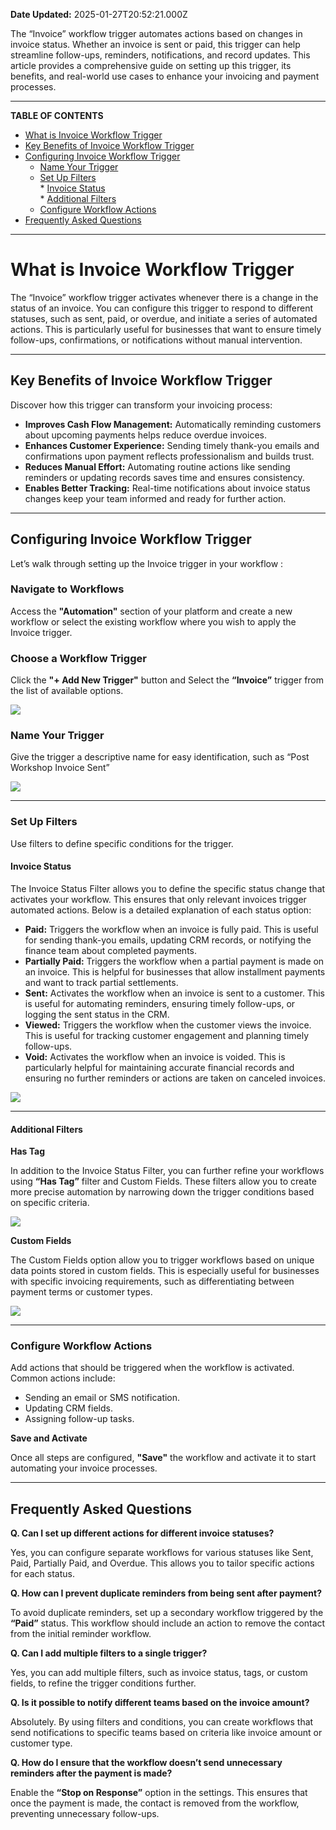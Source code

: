 **Date Updated:** 2025-01-27T20:52:21.000Z

The “Invoice” workflow trigger automates actions based on changes in invoice status. Whether an invoice is sent or paid, this trigger can help streamline follow-ups, reminders, notifications, and record updates. This article provides a comprehensive guide on setting up this trigger, its benefits, and real-world use cases to enhance your invoicing and payment processes.

---

**TABLE OF CONTENTS**

* [What is Invoice Workflow Trigger](#What-is-Invoice-Workflow-Trigger)
* [Key Benefits of Invoice Workflow Trigger](#Key-Benefits-of-Invoice-Workflow-Trigger)
* [Configuring Invoice Workflow Trigger](#Configuring-Invoice-Workflow-Trigger)  
   * [Name Your Trigger](#Name-Your-Trigger)  
   * [Set Up Filters](#Set-Up-Filters)  
         * [Invoice Status](#Invoice-Status)  
         * [Additional Filters](#Additional-Filters)  
   * [Configure Workflow Actions](#Configure-Workflow-Actions)
* [Frequently Asked Questions](#Frequently-Asked-Questions)

---

# **What is Invoice Workflow Trigger**

  
The “Invoice” workflow trigger activates whenever there is a change in the status of an invoice. You can configure this trigger to respond to different statuses, such as sent, paid, or overdue, and initiate a series of automated actions. This is particularly useful for businesses that want to ensure timely follow-ups, confirmations, or notifications without manual intervention.

---

## **Key Benefits of Invoice Workflow Trigger**

  
Discover how this trigger can transform your invoicing process:  
  
* **Improves Cash Flow Management:** Automatically reminding customers about upcoming payments helps reduce overdue invoices.
* **Enhances Customer Experience:** Sending timely thank-you emails and confirmations upon payment reflects professionalism and builds trust.
* **Reduces Manual Effort:** Automating routine actions like sending reminders or updating records saves time and ensures consistency.
* **Enables Better Tracking:** Real-time notifications about invoice status changes keep your team informed and ready for further action.

---

## **Configuring Invoice Workflow Trigger**

  
Let’s walk through setting up the Invoice trigger in your workflow :

  
### **Navigate to Workflows**

  
Access the **"Automation"** section of your platform and create a new workflow or select the existing workflow where you wish to apply the Invoice trigger.

  
### **Choose a Workflow Trigger**

  
Click the **"+ Add New Trigger"** button and Select the **“Invoice”** trigger from the list of available options.

  
![](https://s3.amazonaws.com/cdn.freshdesk.com/data/helpdesk/attachments/production/155039727599/original/HrHofPvGo4q9ggzF8gOrWyRHqjlVT3jIew.png?1736768991)

  
### **Name Your Trigger**

  
Give the trigger a descriptive name for easy identification, such as “Post Workshop Invoice Sent”

  
![](https://s3.amazonaws.com/cdn.freshdesk.com/data/helpdesk/attachments/production/155039727628/original/xznkhCbsphODUm-dekG6q60raPRqM3DC2g.png?1736769009)

---

### **Set Up Filters**

  
Use filters to define specific conditions for the trigger.

  
#### **Invoice Status**

  
The Invoice Status Filter allows you to define the specific status change that activates your workflow. This ensures that only relevant invoices trigger automated actions. Below is a detailed explanation of each status option:

  
* **Paid:** Triggers the workflow when an invoice is fully paid. This is useful for sending thank-you emails, updating CRM records, or notifying the finance team about completed payments.
* **Partially Paid:** Triggers the workflow when a partial payment is made on an invoice. This is helpful for businesses that allow installment payments and want to track partial settlements.
* **Sent:** Activates the workflow when an invoice is sent to a customer. This is useful for automating reminders, ensuring timely follow-ups, or logging the sent status in the CRM.
* **Viewed:** Triggers the workflow when the customer views the invoice. This is useful for tracking customer engagement and planning timely follow-ups.
* **Void:** Activates the workflow when an invoice is voided. This is particularly helpful for maintaining accurate financial records and ensuring no further reminders or actions are taken on canceled invoices.

  
![](https://s3.amazonaws.com/cdn.freshdesk.com/data/helpdesk/attachments/production/155039727676/original/dqmg9wj1OY794z7JJaguBfgWeKaB1q1-8g.png?1736769031)

---

#### **Additional Filters**

  
**Has Tag**

  
In addition to the Invoice Status Filter, you can further refine your workflows using **“Has Tag”** filter and Custom Fields. These filters allow you to create more precise automation by narrowing down the trigger conditions based on specific criteria.  
  
![](https://s3.amazonaws.com/cdn.freshdesk.com/data/helpdesk/attachments/production/155039727701/original/78PJa6L8M8XIMVXzcX73CKHM1qRBjHPe0w.png?1736769057)

  
**Custom Fields** 

  
The Custom Fields option allow you to trigger workflows based on unique data points stored in custom fields. This is especially useful for businesses with specific invoicing requirements, such as differentiating between payment terms or customer types.

  
![](https://s3.amazonaws.com/cdn.freshdesk.com/data/helpdesk/attachments/production/155039727805/original/c7e5lRnxVgFYIsYEmr-Rovl-aQyJs4kDJw.png?1736769096)

---

### **Configure Workflow Actions**

  
Add actions that should be triggered when the workflow is activated. Common actions include:

* Sending an email or SMS notification.
* Updating CRM fields.
* Assigning follow-up tasks.

  
**Save and Activate**

  
Once all steps are configured, **"Save"** the workflow and activate it to start automating your invoice processes.

---

## **Frequently Asked Questions**

  
**Q. Can I set up different actions for different invoice statuses?**

Yes, you can configure separate workflows for various statuses like Sent, Paid, Partially Paid, and Overdue. This allows you to tailor specific actions for each status.
  
  
**Q. How can I prevent duplicate reminders from being sent after payment?**

To avoid duplicate reminders, set up a secondary workflow triggered by the **“Paid”** status. This workflow should include an action to remove the contact from the initial reminder workflow.
  
  
**Q. Can I add multiple filters to a single trigger?**

Yes, you can add multiple filters, such as invoice status, tags, or custom fields, to refine the trigger conditions further.
  
  
**Q. Is it possible to notify different teams based on the invoice amount?**

Absolutely. By using filters and conditions, you can create workflows that send notifications to specific teams based on criteria like invoice amount or customer type.
  
  
**Q. How do I ensure that the workflow doesn’t send unnecessary reminders after the payment is made?**

Enable the **“Stop on Response”** option in the settings. This ensures that once the payment is made, the contact is removed from the workflow, preventing unnecessary follow-ups.